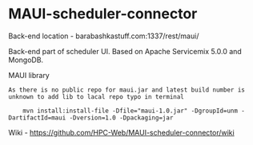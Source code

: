 MAUI-scheduler-connector
========================

Back-end location - barabashkastuff.com:1337/rest/maui/

Back-end part of scheduler UI.
Based on Apache Servicemix 5.0.0 and MongoDB.


MAUI library

    As there is no public repo for maui.jar and latest build number is unknown to add lib to lacal repo typo in terminal

        mvn install:install-file -Dfile="maui-1.0.jar" -DgroupId=unm -DartifactId=maui -Dversion=1.0 -Dpackaging=jar

Wiki -   https://github.com/HPC-Web/MAUI-scheduler-connector/wiki
